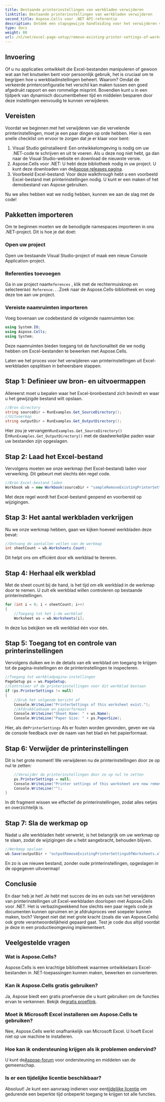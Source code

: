 ```yaml
---
title: Bestaande printerinstellingen van werkbladen verwijderen
linktitle: Bestaande printerinstellingen van werkbladen verwijderen
second_title: Aspose.Cells voor .NET API-referentie
description: Ontdek een stapsgewijze handleiding voor het verwijderen van printerinstellingen uit Excel-werkbladen met Aspose.Cells voor .NET, waarmee u moeiteloos de afdrukkwaliteit van uw document verbetert.
type: docs
weight: 80
url: /nl/net/excel-page-setup/remove-existing-printer-settings-of-worksheets/
---
```

## Invoering

Of u nu applicaties ontwikkelt die Excel-bestanden manipuleren of gewoon wat aan het knutselen bent voor persoonlijk gebruik, het is cruciaal om te begrijpen hoe u werkbladinstellingen beheert. Waarom? Omdat de verkeerde printerconfiguratie het verschil kan maken tussen een goed afgedrukt rapport en een rommelige misprint. Bovendien kunt u in een tijdperk van dynamisch documentbeheer tijd en middelen besparen door deze instellingen eenvoudig te kunnen verwijderen.

## Vereisten

Voordat we beginnen met het verwijderen van die vervelende printerinstellingen, moet je een paar dingen op orde hebben. Hier is een snelle checklist om ervoor te zorgen dat je er klaar voor bent:

1. Visual Studio geïnstalleerd: Een ontwikkelomgeving is nodig om uw .NET-code te schrijven en uit te voeren. Als u deze nog niet hebt, ga dan naar de Visual Studio-website en download de nieuwste versie.
2.  Aspose.Cells voor .NET: U hebt deze bibliotheek nodig in uw project. U kunt deze downloaden van de[Aspose releases pagina](https://releases.aspose.com/cells/net/).
3. Voorbeeld Excel-bestand: Voor deze walkthrough hebt u een voorbeeld Excel-bestand met printerinstellingen nodig. U kunt er een maken of het demobestand van Aspose gebruiken.

Nu we alles hebben wat we nodig hebben, kunnen we aan de slag met de code!

## Pakketten importeren

Om te beginnen moeten we de benodigde namespaces importeren in ons .NET-project. Dit is hoe je dat doet:

### Open uw project

Open uw bestaande Visual Studio-project of maak een nieuw Console Application-project.

### Referenties toevoegen

 Ga in uw project naar`References` , klik met de rechtermuisknop en selecteer`Add Reference...`Zoek naar de Aspose.Cells-bibliotheek en voeg deze toe aan uw project.

### Vereiste naamruimten importeren

Voeg bovenaan uw codebestand de volgende naamruimten toe:

```csharp
using System.IO;
using Aspose.Cells;
using System;
```

Deze naamruimten bieden toegang tot de functionaliteit die we nodig hebben om Excel-bestanden te bewerken met Aspose.Cells.

Laten we het proces voor het verwijderen van printerinstellingen uit Excel-werkbladen opsplitsen in beheersbare stappen.

## Stap 1: Definieer uw bron- en uitvoermappen

Allereerst moet u bepalen waar het Excel-bronbestand zich bevindt en waar u het gewijzigde bestand wilt opslaan.

```csharp
//Bron directory
string sourceDir = RunExamples.Get_SourceDirectory();
//Uitvoermap
string outputDir = RunExamples.Get_OutputDirectory();
```

 Hier zou je vervangen`RunExamples.Get_SourceDirectory()` En`RunExamples.Get_OutputDirectory()` met de daadwerkelijke paden waar uw bestanden zijn opgeslagen.

## Stap 2: Laad het Excel-bestand

Vervolgens moeten we onze werkmap (het Excel-bestand) laden voor verwerking. Dit gebeurt met slechts één regel code.

```csharp
//Bron Excel-bestand laden
Workbook wb = new Workbook(sourceDir + "sampleRemoveExistingPrinterSettingsOfWorksheets.xlsx");
```

Met deze regel wordt het Excel-bestand geopend en voorbereid op wijzigingen.

## Stap 3: Het aantal werkbladen verkrijgen

Nu we onze werkmap hebben, gaan we kijken hoeveel werkbladen deze bevat:

```csharp
//Ontvang de aantallen vellen van de werkmap
int sheetCount = wb.Worksheets.Count;
```

Dit helpt ons om efficiënt door elk werkblad te itereren.

## Stap 4: Herhaal elk werkblad

Met de sheet count bij de hand, is het tijd om elk werkblad in de werkmap door te nemen. U zult elk werkblad willen controleren op bestaande printerinstellingen.

```csharp
for (int i = 0; i < sheetCount; i++)
{
    //Toegang tot het i-de werkblad
    Worksheet ws = wb.Worksheets[i];
```

In deze lus bekijken we elk werkblad één voor één.

## Stap 5: Toegang tot en controle van printerinstellingen

Vervolgens duiken we in de details van elk werkblad om toegang te krijgen tot de pagina-instellingen en de printerinstellingen te inspecteren.

```csharp
//Toegang tot werkbladpagina-instellingen
PageSetup ps = ws.PageSetup;
//Controleer of de printerinstellingen voor dit werkblad bestaan
if (ps.PrinterSettings != null)
{
    //Druk het volgende bericht af
    Console.WriteLine("PrinterSettings of this worksheet exist.");
    //Afdrukbladnaam en papierformaat
    Console.WriteLine("Sheet Name: " + ws.Name);
    Console.WriteLine("Paper Size: " + ps.PaperSize);
```

 Hier, als de`PrinterSettings` Als er fouten worden gevonden, geven we via de console feedback over de naam van het blad en het papierformaat.

## Stap 6: Verwijder de printerinstellingen

Dit is het grote moment! We verwijderen nu de printerinstellingen door ze op nul te zetten:

```csharp
    //Verwijder de printerinstellingen door ze op nul te zetten
    ps.PrinterSettings = null;
    Console.WriteLine("Printer settings of this worksheet are now removed by setting it null.");
    Console.WriteLine("");
}
```

In dit fragment wissen we effectief de printerinstellingen, zodat alles netjes en overzichtelijk is.

## Stap 7: Sla de werkmap op

Nadat u alle werkbladen hebt verwerkt, is het belangrijk om uw werkmap op te slaan, zodat de wijzigingen die u hebt aangebracht, behouden blijven.

```csharp
//Werkmap opslaan
wb.Save(outputDir + "outputRemoveExistingPrinterSettingsOfWorksheets.xlsx");
```

En zo is uw nieuwe bestand, zonder oude printerinstellingen, opgeslagen in de opgegeven uitvoermap!

## Conclusie

En daar heb je het! Je hebt met succes de ins en outs van het verwijderen van printerinstellingen uit Excel-werkbladen doorlopen met Aspose.Cells voor .NET. Het is verbazingwekkend hoe slechts een paar regels code je documenten kunnen opruimen en je afdrukproces veel soepeler kunnen maken, toch? Vergeet niet dat met grote kracht (zoals die van Aspose.Cells) ook grote verantwoordelijkheid gepaard gaat. Test je code dus altijd voordat je deze in een productieomgeving implementeert.

## Veelgestelde vragen

### Wat is Aspose.Cells?  
Aspose.Cells is een krachtige bibliotheek waarmee ontwikkelaars Excel-bestanden in .NET-toepassingen kunnen maken, bewerken en converteren.

### Kan ik Aspose.Cells gratis gebruiken?  
 Ja, Aspose biedt een gratis proefversie die u kunt gebruiken om de functies ervan te verkennen. Bekijk de[gratis proeflink](https://releases.aspose.com/).

### Moet ik Microsoft Excel installeren om Aspose.Cells te gebruiken?  
Nee, Aspose.Cells werkt onafhankelijk van Microsoft Excel. U hoeft Excel niet op uw machine te installeren.

### Hoe kan ik ondersteuning krijgen als ik problemen ondervind?  
 U kunt de[Aspose-forum](https://forum.aspose.com/c/cells/9) voor ondersteuning en middelen van de gemeenschap.

### Is er een tijdelijke licentie beschikbaar?  
 Absoluut! Je kunt een aanvraag indienen voor een[tijdelijke licentie](https://purchase.aspose.com/temporary-license/) om gedurende een beperkte tijd onbeperkt toegang te krijgen tot alle functies.